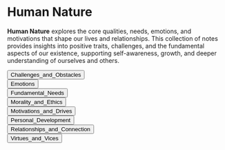 # Human Nature

**Human Nature** explores the core qualities, needs, emotions, and motivations that shape our lives and relationships. This collection of notes provides insights into positive traits, challenges, and the fundamental aspects of our existence, supporting self-awareness, growth, and deeper understanding of ourselves and others.

<div class="collapsible-tabs">
              <div class="tab folder">
                <button class="tab-header folder-header" data-path="Project_Universe/Human_Nature/Challenges_and_Obstacles/Challenges_and_Obstacles.md">Challenges_and_Obstacles</button>
                <div class="tab-content folder-content" style="display: none;"></div>
              </div>
              <div class="tab folder">
                <button class="tab-header folder-header" data-path="Project_Universe/Human_Nature/Emotions/Emotions.md">Emotions</button>
                <div class="tab-content folder-content" style="display: none;"></div>
              </div>
              <div class="tab folder">
                <button class="tab-header folder-header" data-path="Project_Universe/Human_Nature/Fundamental_Needs/Fundamental_Needs.md">Fundamental_Needs</button>
                <div class="tab-content folder-content" style="display: none;"></div>
              </div>
              <div class="tab folder">
                <button class="tab-header folder-header" data-path="Project_Universe/Human_Nature/Morality_and_Ethics/Morality_and_Ethics.md">Morality_and_Ethics</button>
                <div class="tab-content folder-content" style="display: none;"></div>
              </div>
              <div class="tab folder">
                <button class="tab-header folder-header" data-path="Project_Universe/Human_Nature/Motivations_and_Drives/Motivations_and_Drives.md">Motivations_and_Drives</button>
                <div class="tab-content folder-content" style="display: none;"></div>
              </div>
              <div class="tab folder">
                <button class="tab-header folder-header" data-path="Project_Universe/Human_Nature/Personal_Development/Personal_Development.md">Personal_Development</button>
                <div class="tab-content folder-content" style="display: none;"></div>
              </div>
              <div class="tab folder">
                <button class="tab-header folder-header" data-path="Project_Universe/Human_Nature/Relationships_and_Connection/Relationships_and_Connection.md">Relationships_and_Connection</button>
                <div class="tab-content folder-content" style="display: none;"></div>
              </div>
              <div class="tab folder">
                <button class="tab-header folder-header" data-path="Project_Universe/Human_Nature/Virtues_and_Vices/Virtues_and_Vices.md">Virtues_and_Vices</button>
                <div class="tab-content folder-content" style="display: none;"></div>
              </div></div>